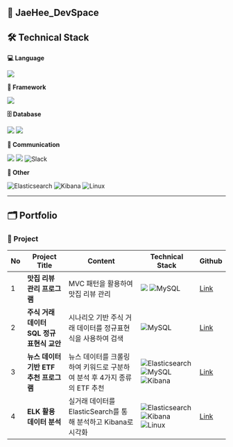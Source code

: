 ## 👋 JaeHee_DevSpace  

## 🛠️ Technical Stack 
**💻 Language**  

<img src="https://img.shields.io/badge/java-007396?style=for-the-badge&logo=OpenJDK&logoColor=white">

**🌱 Framework**  

<img src="https://img.shields.io/badge/spring-6DB33F?style=for-the-badge&logo=spring&logoColor=white">  

**🗄️ Database**  

<img src="https://img.shields.io/badge/oracle-F80000?style=for-the-badge&logo=oracle&logoColor=white"> <img src="https://img.shields.io/badge/mysql-4479A1?style=for-the-badge&logo=mysql&logoColor=white">  

**💬 Communication**

<img src="https://img.shields.io/badge/github-181717?style=for-the-badge&logo=github&logoColor=white"> <img src="https://img.shields.io/badge/git-F05032?style=for-the-badge&logo=git&logoColor=white"> ![Slack](https://img.shields.io/badge/Slack-4A154B?style=for-the-badge&logo=slack&logoColor=white) 

**🔧 Other**  

![Elasticsearch](https://img.shields.io/badge/elasticsearch-%230377CC.svg?style=for-the-badge&logo=elasticsearch&logoColor=white) ![Kibana](https://img.shields.io/badge/Kibana-E8478B?style=for-the-badge&logo=kibana&logoColor=white) ![Linux](https://img.shields.io/badge/Linux-FCC624?style=for-the-badge&logo=linux&logoColor=black) 

---
## 🗂️ Portfolio  

### 📌 Project 
| No |           Project Title           | Content                                                                 | Technical Stack                                        | Github              |
|----|------------------------------------|-----------------------------------------------------------------------------------|-------------------------------------------------|-------------------------|
| 1  | **맛집 리뷰 관리 프로그램**         | MVC 패턴을 활용하여 맛집 리뷰 관리                                                | <img src="https://img.shields.io/badge/java-007396?style=for-the-badge&logo=OpenJDK&logoColor=white"> ![MySQL](https://img.shields.io/badge/mysql-4479A1.svg?style=for-the-badge&logo=mysql&logoColor=white) | [Link](https://github.com/FISAFirstMeet/RestaurantReview) |
| 2  | **주식 거래 데이터 SQL 정규표현식 교안** | 시나리오 기반 주식 거래 데이터를 정규표현식을 사용하여 검색                        | ![MySQL](https://img.shields.io/badge/mysql-4479A1.svg?style=for-the-badge&logo=mysql&logoColor=white)                  | [Link](https://github.com/4Regexers/4Regexers) |
| 3  | **뉴스 데이터 기반 ETF 추천 프로그램** | 뉴스 데이터를 크롤링하여 키워드로 구분하여 분석 후 4가지 종류의 ETF 추천          | ![Elasticsearch](https://img.shields.io/badge/elasticsearch-%230377CC.svg?style=for-the-badge&logo=elasticsearch&logoColor=white) ![MySQL](https://img.shields.io/badge/mysql-4479A1.svg?style=for-the-badge&logo=mysql&logoColor=white) ![Kibana](https://img.shields.io/badge/Kibana-E8478B?style=for-the-badge&logo=kibana&logoColor=white) | [Link](https://github.com/PersonIn8/PersonIn8) |
| 4  | **ELK 활용 데이터 분석**           | 실거래 데이터를 ElasticSearch를 통해 분석하고 Kibana로 시각화                     | ![Elasticsearch](https://img.shields.io/badge/elasticsearch-%230377CC.svg?style=for-the-badge&logo=elasticsearch&logoColor=white) ![Kibana](https://img.shields.io/badge/Kibana-E8478B?style=for-the-badge&logo=kibana&logoColor=white) ![Linux](https://img.shields.io/badge/Linux-FCC624?style=for-the-badge&logo=linux&logoColor=black) | [Link](https://github.com/PersonIn8/LinuxELK) |
					
					
